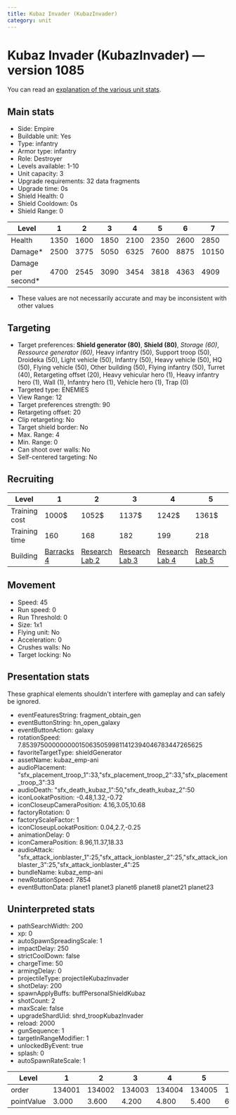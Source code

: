 ```yaml
---
title: Kubaz Invader (KubazInvader)
category: unit
---
```


# Kubaz Invader (KubazInvader) — version 1085

You can read an [explanation  of the various unit stats](unitexplained.md).

## Main stats

  * Side: Empire
  * Buildable unit: Yes
  * Type: infantry
  * Armor type: infantry
  * Role: Destroyer
  * Levels available: 1-10
  * Unit capacity: 3
  * Upgrade requirements: 32 data fragments
  * Upgrade time: 0s
  * Shield Health: 0
  * Shield Cooldown: 0s
  * Shield Range: 0

|Level             |1   |2   |3   |4   |5   |6   |7    |8    |9    |10   |
|------------------|----|----|----|----|----|----|-----|-----|-----|-----|
|Health            |1350|1600|1850|2100|2350|2600|2850 |3100 |3350 |3600 |
|Damage*           |2500|3775|5050|6325|7600|8875|10150|11425|12700|13975|
|Damage per second*|4700|2545|3090|3454|3818|4363|4909 |5272 |5636 |6545 |

* These values are not necessarily accurate and may be inconsistent with other values

## Targeting

  * Target preferences: **Shield generator (80)**, **Shield (80)**, _Storage (60)_, _Ressource generator (60)_, Heavy infantry (50), Support troop (50), Droideka (50), Light vehicle (50), Infantry (50), Heavy vehicle (50), HQ (50), Flying vehicle (50), Other building (50), Flying infantry (50), Turret (40), Retargeting offset (20), Heavy vehicular hero (1), Heavy infantry hero (1), Wall (1), Infantry hero (1), Vehicle hero (1), Trap (0)
  * Targeted type: ENEMIES
  * View Range: 12
  * Target preferences strength: 90
  * Retargeting offset: 20
  * Clip retargeting: No
  * Target shield border: No
  * Max. Range: 4
  * Min. Range: 0
  * Can shoot over walls: No
  * Self-centered targeting: No

## Recruiting

|Level        |1                                |2                                      |3                                      |4                                      |5                                      |6                                      |7                                      |8                                      |9                                      |10                                      |
|-------------|---------------------------------|---------------------------------------|---------------------------------------|---------------------------------------|---------------------------------------|---------------------------------------|---------------------------------------|---------------------------------------|---------------------------------------|----------------------------------------|
|Training cost|1000$                            |1052$                                  |1137$                                  |1242$                                  |1361$                                  |1494$                                  |1638$                                  |1791$                                  |1954$                                  |2125$                                   |
|Training time|160                              |168                                    |182                                    |199                                    |218                                    |239                                    |262                                    |287                                    |313                                    |340                                     |
|Building     |[Barracks 4](empireBarracks.html)|[Research Lab 2](empireOffenseLab.html)|[Research Lab 3](empireOffenseLab.html)|[Research Lab 4](empireOffenseLab.html)|[Research Lab 5](empireOffenseLab.html)|[Research Lab 6](empireOffenseLab.html)|[Research Lab 7](empireOffenseLab.html)|[Research Lab 8](empireOffenseLab.html)|[Research Lab 9](empireOffenseLab.html)|[Research Lab 10](empireOffenseLab.html)|

## Movement

  * Speed: 45
  * Run speed: 0
  * Run Threshold: 0
  * Size: 1x1
  * Flying unit: No
  * Acceleration: 0
  * Crushes walls: No
  * Target locking: No

## Presentation stats

These graphical elements shouldn't interfere with gameplay and can safely be ignored.

  * eventFeaturesString: fragment_obtain_gen
  * eventButtonString: hn_open_galaxy
  * eventButtonAction: galaxy
  * rotationSpeed: 7.8539750000000001506350599811412394046783447265625
  * favoriteTargetType: shieldGenerator
  * assetName: kubaz_emp-ani
  * audioPlacement: "sfx_placement_troop_1":33,"sfx_placement_troop_2":33,"sfx_placement_troop_3":33
  * audioDeath: "sfx_death_kubaz_1":50,"sfx_death_kubaz_2":50
  * iconLookatPosition: -0.48,1.32,-0.72
  * iconCloseupCameraPosition: 4.16,3.05,10.68
  * factoryRotation: 0
  * factoryScaleFactor: 1
  * iconCloseupLookatPosition: 0.04,2.7,-0.25
  * animationDelay: 0
  * iconCameraPosition: 8.96,11.37,18.33
  * audioAttack: "sfx_attack_ionblaster_1":25,"sfx_attack_ionblaster_2":25,"sfx_attack_ionblaster_3":25,"sfx_attack_ionblaster_4":25
  * bundleName: kubaz_emp-ani
  * newRotationSpeed: 7854
  * eventButtonData: planet1 planet3 planet6 planet8 planet21 planet23

## Uninterpreted stats

  * pathSearchWidth: 200
  * xp: 0
  * autoSpawnSpreadingScale: 1
  * impactDelay: 250
  * strictCoolDown: false
  * chargeTime: 50
  * armingDelay: 0
  * projectileType: projectileKubazInvader
  * shotDelay: 200
  * spawnApplyBuffs: buffPersonalShieldKubaz
  * shotCount: 2
  * maxScale: false
  * upgradeShardUid: shrd_troopKubazInvader
  * reload: 2000
  * gunSequence: 1
  * targetInRangeModifier: 1
  * unlockedByEvent: true
  * splash: 0
  * autoSpawnRateScale: 1

|Level     |1     |2     |3     |4     |5     |6     |7     |8     |9     |10    |
|----------|------|------|------|------|------|------|------|------|------|------|
|order     |134001|134002|134003|134004|134005|134006|134007|134008|134009|134010|
|pointValue|3.000 |3.600 |4.200 |4.800 |5.400 |6.000 |6.600 |7.200 |7.800 |9.000 |

